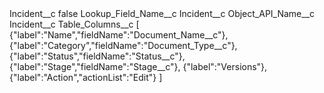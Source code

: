 <?xml version="1.0" encoding="UTF-8"?>
<CustomMetadata xmlns="http://soap.sforce.com/2006/04/metadata" xmlns:xsi="http://www.w3.org/2001/XMLSchema-instance" xmlns:xsd="http://www.w3.org/2001/XMLSchema">
    <label>Incident__c</label>
    <protected>false</protected>
    <values>
        <field>Lookup_Field_Name__c</field>
        <value xsi:type="xsd:string">Incident__c</value>
    </values>
    <values>
        <field>Object_API_Name__c</field>
        <value xsi:type="xsd:string">Incident__c</value>
    </values>
    <values>
        <field>Table_Columns__c</field>
        <value xsi:type="xsd:string">[
{&quot;label&quot;:&quot;Name&quot;,&quot;fieldName&quot;:&quot;Document_Name__c&quot;},
{&quot;label&quot;:&quot;Category&quot;,&quot;fieldName&quot;:&quot;Document_Type__c&quot;},
{&quot;label&quot;:&quot;Status&quot;,&quot;fieldName&quot;:&quot;Status__c&quot;},
{&quot;label&quot;:&quot;Stage&quot;,&quot;fieldName&quot;:&quot;Stage__c&quot;},
{&quot;label&quot;:&quot;Versions&quot;},
{&quot;label&quot;:&quot;Action&quot;,&quot;actionList&quot;:&quot;Edit&quot;}
]</value>
    </values>
</CustomMetadata>
